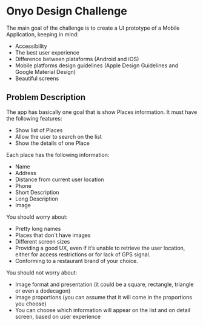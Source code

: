 # Onyo Design Challenge #

The main goal of the challenge is to create a UI prototype of a Mobile Application, keeping in mind:
* Accessibility
* The best user experience
* Difference between plataforms (Android and iOS)
* Mobile platforms design guidelines (Apple Design Guidelines and Google Material Design)
* Beautiful screens 

## Problem Description ##

The app has basically one goal that is show Places information.
It must have the following features:
* Show list of Places
* Allow the user to search on the list
* Show the details of one Place

Each place has the following information:
* Name
* Address
* Distance from current user location
* Phone
* Short Description
* Long Description
* Image

You should worry about:
* Pretty long names
* Places that don`t have images
* Different screen sizes
* Providing a good UX, even if it’s unable to retrieve the user location, either for access restrictions or for lack of GPS signal.
* Conforming to a restaurant brand of your choice.

You should not worry about:
* Image format and presentation (it could be a square, rectangle, triangle or even a dodecagon)
* Image proportions (you can assume that it will come in the proportions you choose)
* You can choose which information will appear on the list and on detail screen, based on user experience
